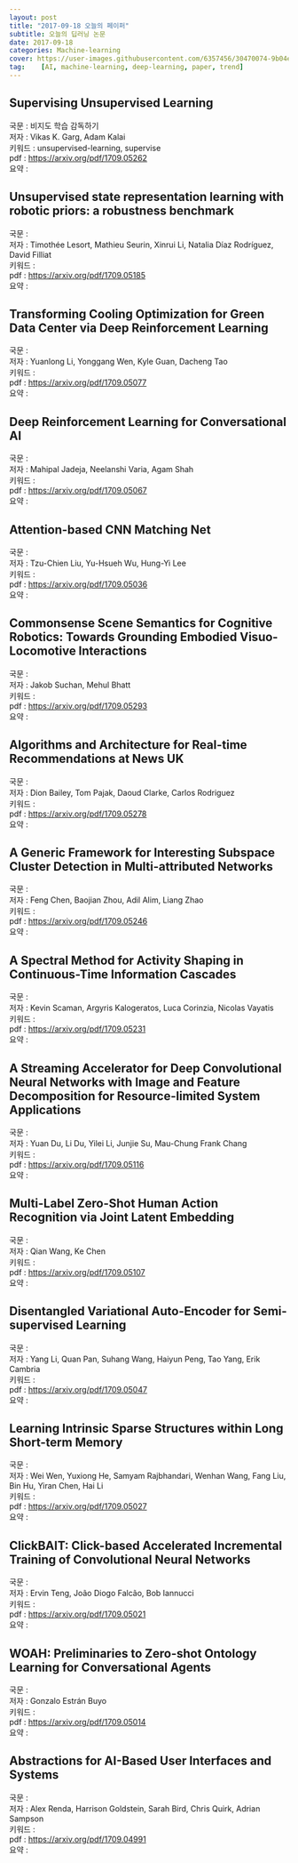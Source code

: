 ```yaml
---
layout: post
title: "2017-09-18 오늘의 페이퍼"
subtitle: 오늘의 딥러닝 논문
date: 2017-09-18
categories: Machine-learning
cover: https://user-images.githubusercontent.com/6357456/30470074-9b04e2fc-99f3-11e7-9c89-869dc06cc8f3.png
tag:    [AI, machine-learning, deep-learning, paper, trend]
---
```


## Supervising Unsupervised Learning<br>
국문 : 비지도 학습 감독하기<br>
저자 : Vikas K. Garg, Adam Kalai<br>
키워드 : unsupervised-learning, supervise<br>
pdf : <https://arxiv.org/pdf/1709.05262><br>
요약 : <br>


## Unsupervised state representation learning with robotic priors: a  robustness benchmark<br>
국문 : <br>
저자 : Timothée Lesort, Mathieu Seurin, Xinrui Li, Natalia Díaz Rodríguez, David Filliat<br>
키워드 :<br>
pdf : <https://arxiv.org/pdf/1709.05185><br>
요약 : <br>


## Transforming Cooling Optimization for Green Data Center via Deep  Reinforcement Learning<br>
국문 : <br>
저자 : Yuanlong Li, Yonggang Wen, Kyle Guan, Dacheng Tao<br>
키워드 :<br>
pdf : <https://arxiv.org/pdf/1709.05077><br>
요약 : <br>


## Deep Reinforcement Learning for Conversational AI<br>
국문 : <br>
저자 : Mahipal Jadeja, Neelanshi Varia, Agam Shah<br>
키워드 :<br>
pdf : <https://arxiv.org/pdf/1709.05067><br>
요약 : <br>


## Attention-based CNN Matching Net<br>
국문 : <br>
저자 : Tzu-Chien Liu, Yu-Hsueh Wu, Hung-Yi Lee<br>
키워드 :<br>
pdf : <https://arxiv.org/pdf/1709.05036><br>
요약 : <br>


## Commonsense Scene Semantics for Cognitive Robotics: Towards Grounding  Embodied Visuo-Locomotive Interactions<br>
국문 : <br>
저자 : Jakob Suchan, Mehul Bhatt<br>
키워드 :<br>
pdf : <https://arxiv.org/pdf/1709.05293><br>
요약 : <br>


## Algorithms and Architecture for Real-time Recommendations at News UK<br>
국문 : <br>
저자 : Dion Bailey, Tom Pajak, Daoud Clarke, Carlos Rodriguez<br>
키워드 :<br>
pdf : <https://arxiv.org/pdf/1709.05278><br>
요약 : <br>


## A Generic Framework for Interesting Subspace Cluster Detection in  Multi-attributed Networks<br>
국문 : <br>
저자 : Feng Chen, Baojian Zhou, Adil Alim, Liang Zhao<br>
키워드 :<br>
pdf : <https://arxiv.org/pdf/1709.05246><br>
요약 : <br>


## A Spectral Method for Activity Shaping in Continuous-Time Information  Cascades<br>
국문 : <br>
저자 : Kevin Scaman, Argyris Kalogeratos, Luca Corinzia, Nicolas Vayatis<br>
키워드 :<br>
pdf : <https://arxiv.org/pdf/1709.05231><br>
요약 : <br>


## A Streaming Accelerator for Deep Convolutional Neural Networks with  Image and Feature Decomposition for Resource-limited System Applications<br>
국문 : <br>
저자 : Yuan Du, Li Du, Yilei Li, Junjie Su, Mau-Chung Frank Chang<br>
키워드 :<br>
pdf : <https://arxiv.org/pdf/1709.05116><br>
요약 : <br>


## Multi-Label Zero-Shot Human Action Recognition via Joint Latent  Embedding<br>
국문 : <br>
저자 : Qian Wang, Ke Chen<br>
키워드 :<br>
pdf : <https://arxiv.org/pdf/1709.05107><br>
요약 : <br>


## Disentangled Variational Auto-Encoder for Semi-supervised Learning<br>
국문 : <br>
저자 : Yang Li, Quan Pan, Suhang Wang, Haiyun Peng, Tao Yang, Erik Cambria<br>
키워드 :<br>
pdf : <https://arxiv.org/pdf/1709.05047><br>
요약 : <br>


## Learning Intrinsic Sparse Structures within Long Short-term Memory<br>
국문 : <br>
저자 : Wei Wen, Yuxiong He, Samyam Rajbhandari, Wenhan Wang, Fang Liu, Bin Hu, Yiran Chen, Hai Li<br>
키워드 :<br>
pdf : <https://arxiv.org/pdf/1709.05027><br>
요약 : <br>


## ClickBAIT: Click-based Accelerated Incremental Training of Convolutional  Neural Networks<br>
국문 : <br>
저자 : Ervin Teng, João Diogo Falcão, Bob Iannucci<br>
키워드 :<br>
pdf : <https://arxiv.org/pdf/1709.05021><br>
요약 : <br>


## WOAH: Preliminaries to Zero-shot Ontology Learning for Conversational  Agents<br>
국문 : <br>
저자 : Gonzalo Estrán Buyo<br>
키워드 :<br>
pdf : <https://arxiv.org/pdf/1709.05014><br>
요약 : <br>


## Abstractions for AI-Based User Interfaces and Systems<br>
국문 : <br>
저자 : Alex Renda, Harrison Goldstein, Sarah Bird, Chris Quirk, Adrian Sampson<br>
키워드 :<br>
pdf : <https://arxiv.org/pdf/1709.04991><br>
요약 : <br>


